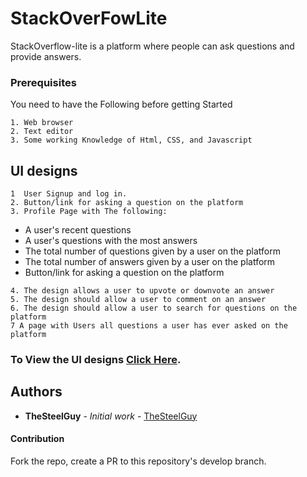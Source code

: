 # StackOverFowLite

StackOverflow-lite is a platform where people can ask questions and provide answers. 

### Prerequisites

You need to have the Following before getting Started

```
1. Web browser 
2. Text editor 
3. Some working Knowledge of Html, CSS, and Javascript
```

## UI designs
```
1  User Signup and log in.
2. Button/link for asking a question on the platform
3. Profile Page with The following:
```
* A user's recent questions 
* A user's questions with the most answers
* The total number of questions given by a user on the platform
* The total number of answers given by a user on the platform
* Button/link for asking a question on the platform

 
```
4. The design allows a user to upvote or downvote an answer 
5. The design should allow a user to comment on an answer
6. The design should allow a user to search for questions on the platform
7 A page with Users all questions a user has ever asked on the platform
```
### To View the UI designs  **[Click Here](https://thesteelguy.github.io/StackOverFowLite/)**.


## Authors

* **TheSteelGuy** - *Initial work* - [TheSteelGuy](https://github.com/TheSteelGuy/StackOverFowLite)


#### Contribution
Fork the repo, create a PR to this repository's develop branch.